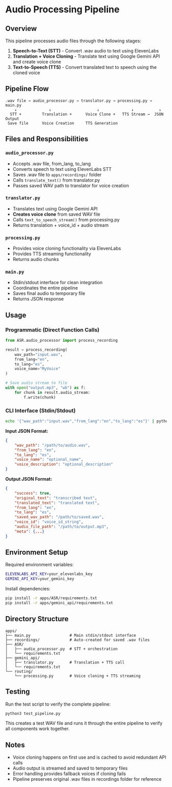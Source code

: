 # Audio Processing Pipeline

## Overview

This pipeline processes audio files through the following stages:
1. **Speech-to-Text (STT)** - Convert .wav audio to text using ElevenLabs
2. **Translation + Voice Cloning** - Translate text using Google Gemini API and create voice clone
3. **Text-to-Speech (TTS)** - Convert translated text to speech using the cloned voice

## Pipeline Flow

```
.wav file → audio_processor.py → translator.py → processing.py → main.py
    ↓              ↓                    ↓              ↓           ↓
  STT +         Translation +      Voice Clone +   TTS Stream →  JSON Output
 Save file      Voice Creation     TTS Generation                
```

## Files and Responsibilities

### `audio_processor.py`
- Accepts .wav file, from_lang, to_lang
- Converts speech to text using ElevenLabs STT
- Saves .wav file to `apps/recordings/` folder
- Calls `translate_text()` from translator.py
- Passes saved WAV path to translator for voice creation

### `translator.py` 
- Translates text using Google Gemini API
- **Creates voice clone** from saved WAV file
- Calls `text_to_speech_stream()` from processing.py
- Returns translation + voice_id + audio stream

### `processing.py`
- Provides voice cloning functionality via ElevenLabs
- Provides TTS streaming functionality
- Returns audio chunks

### `main.py`
- Stdin/stdout interface for clean integration
- Coordinates the entire pipeline
- Saves final audio to temporary file
- Returns JSON response

## Usage

### Programmatic (Direct Function Calls)
```python
from ASR.audio_processor import process_recording

result = process_recording(
    wav_path="input.wav",
    from_lang="en", 
    to_lang="es",
    voice_name="MyVoice"
)

# Save audio stream to file
with open("output.mp3", "wb") as f:
    for chunk in result.audio_stream:
        f.write(chunk)
```

### CLI Interface (Stdin/Stdout)
```bash
echo '{"wav_path":"input.wav","from_lang":"en","to_lang":"es"}' | python3 apps/main.py
```

**Input JSON Format:**
```json
{
    "wav_path": "/path/to/audio.wav",
    "from_lang": "en",
    "to_lang": "es", 
    "voice_name": "optional_name",
    "voice_description": "optional_description"
}
```

**Output JSON Format:**
```json
{
    "success": true,
    "original_text": "transcribed text",
    "translated_text": "translated text",
    "from_lang": "en",
    "to_lang": "es", 
    "saved_wav_path": "/path/to/saved.wav",
    "voice_id": "voice_id_string",
    "audio_file_path": "/path/to/output.mp3",
    "meta": {...}
}
```

## Environment Setup

Required environment variables:
```bash
ELEVENLABS_API_KEY=your_elevenlabs_key
GEMINI_API_KEY=your_gemini_key
```

Install dependencies:
```bash
pip install -r apps/ASR/requirements.txt
pip install -r apps/gemini_api/requirements.txt
```

## Directory Structure

```
apps/
├── main.py                 # Main stdin/stdout interface
├── recordings/             # Auto-created for saved .wav files
├── ASR/
│   ├── audio_processor.py  # STT + orchestration
│   └── requirements.txt
├── gemini_api/
│   ├── translator.py       # Translation + TTS call
│   └── requirements.txt  
└── routing/
    └── processing.py       # Voice cloning + TTS streaming
```

## Testing

Run the test script to verify the complete pipeline:
```bash
python3 test_pipeline.py
```

This creates a test WAV file and runs it through the entire pipeline to verify all components work together.

## Notes

- Voice cloning happens on first use and is cached to avoid redundant API calls
- Audio output is streamed and saved to temporary files
- Error handling provides fallback voices if cloning fails
- Pipeline preserves original .wav files in recordings folder for reference
